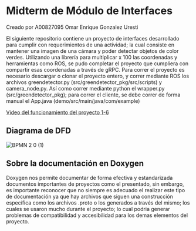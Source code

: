 # Midterm de Módulo de Interfaces
Creado por A00827095 Omar Enrique Gonzalez Uresti

El siguiente repositorio contiene un proyecto de interfaces desarrollado para cumplir con requerimientos de una actividad; la cual consiste en mantener una imagen de una cámara y poder detectar objetos de color verdes. Utilizando una librería para multiplicar x 100 las coordenadas y herramientas como ROS, se pudo completar el proyecto que cumpliera con compartir esas coordenadas a través de gRPC. Para correr el proyecto es necesario descargar o clonar el proyecto entero, y correr mediante ROS los archivos greendetector.py (src/greendetector_pkg/src/scripts) y camera_node.py. Así como correr mediante python el wrapper.py (src/greendetector_pkg); para correr el cliente, se debe correr de forma manual el App.java (demo/src/main/java/com/example)

[Video del funcionamiento del proyecto 1-6](https://drive.google.com/file/d/18alpSspqbAz9N9cohV8vlG9BrF_xSmMz/view?usp=sharing)

## Diagrama de DFD
![BPMN 2 0 (1)](https://github.com/OmarU38/mod4midterm/assets/65744355/d17b8ac0-8237-47b9-b100-046e4b8ca1ab)

## Sobre la documentación en Doxygen
Doxygen nos permite documentar de forma efectiva y estandarizada documentos importantes de proyectos como el presentado, sin embargo, es importante reconocer que no siempre es adecuado el realizar este tipo de documentación ya que hay archivos que siguen una construcción específica como los archivos .proto o los generados a través del mismo; los cuales se usaron mucho durante el proyecto; lo cual podria generar problemas de compatibilidad y accesibilidad para los demas elementos del proyecto.
